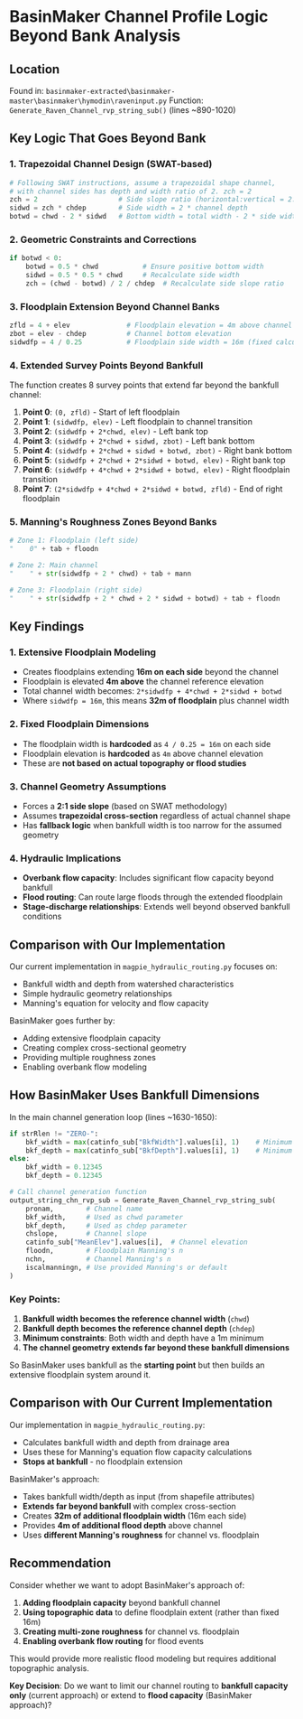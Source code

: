 # BasinMaker Channel Profile Logic Beyond Bank Analysis

## Location
Found in: `basinmaker-extracted\basinmaker-master\basinmaker\hymodin\raveninput.py`
Function: `Generate_Raven_Channel_rvp_string_sub()` (lines ~890-1020)

## Key Logic That Goes Beyond Bank

### 1. Trapezoidal Channel Design (SWAT-based)
```python
# Following SWAT instructions, assume a trapezoidal shape channel, 
# with channel sides has depth and width ratio of 2. zch = 2
zch = 2                    # Side slope ratio (horizontal:vertical = 2:1)
sidwd = zch * chdep        # Side width = 2 * channel depth
botwd = chwd - 2 * sidwd   # Bottom width = total width - 2 * side widths
```

### 2. Geometric Constraints and Corrections
```python
if botwd < 0:
    botwd = 0.5 * chwd           # Ensure positive bottom width
    sidwd = 0.5 * 0.5 * chwd     # Recalculate side width
    zch = (chwd - botwd) / 2 / chdep  # Recalculate side slope ratio
```

### 3. Floodplain Extension Beyond Channel Banks
```python
zfld = 4 + elev              # Floodplain elevation = 4m above channel elevation
zbot = elev - chdep          # Channel bottom elevation
sidwdfp = 4 / 0.25           # Floodplain side width = 16m (fixed calculation)
```

### 4. Extended Survey Points Beyond Bankfull
The function creates 8 survey points that extend far beyond the bankfull channel:

1. **Point 0**: `(0, zfld)` - Start of left floodplain
2. **Point 1**: `(sidwdfp, elev)` - Left floodplain to channel transition  
3. **Point 2**: `(sidwdfp + 2*chwd, elev)` - Left bank top
4. **Point 3**: `(sidwdfp + 2*chwd + sidwd, zbot)` - Left bank bottom
5. **Point 4**: `(sidwdfp + 2*chwd + sidwd + botwd, zbot)` - Right bank bottom
6. **Point 5**: `(sidwdfp + 2*chwd + 2*sidwd + botwd, elev)` - Right bank top
7. **Point 6**: `(sidwdfp + 4*chwd + 2*sidwd + botwd, elev)` - Right floodplain transition
8. **Point 7**: `(2*sidwdfp + 4*chwd + 2*sidwd + botwd, zfld)` - End of right floodplain

### 5. Manning's Roughness Zones Beyond Banks
```python
# Zone 1: Floodplain (left side)
"    0" + tab + floodn

# Zone 2: Main channel 
"    " + str(sidwdfp + 2 * chwd) + tab + mann

# Zone 3: Floodplain (right side)  
"    " + str(sidwdfp + 2 * chwd + 2 * sidwd + botwd) + tab + floodn
```

## Key Findings

### 1. **Extensive Floodplain Modeling**
- Creates floodplains extending **16m on each side** beyond the channel
- Floodplain is elevated **4m above** the channel reference elevation
- Total channel width becomes: `2*sidwdfp + 4*chwd + 2*sidwd + botwd`
- Where `sidwdfp = 16m`, this means **32m of floodplain** plus channel width

### 2. **Fixed Floodplain Dimensions**
- The floodplain width is **hardcoded** as `4 / 0.25 = 16m` on each side
- Floodplain elevation is **hardcoded** as `4m` above channel elevation
- These are **not based on actual topography or flood studies**

### 3. **Channel Geometry Assumptions**
- Forces a **2:1 side slope** (based on SWAT methodology)
- Assumes **trapezoidal cross-section** regardless of actual channel shape
- Has **fallback logic** when bankfull width is too narrow for the assumed geometry

### 4. **Hydraulic Implications**
- **Overbank flow capacity**: Includes significant flow capacity beyond bankfull
- **Flood routing**: Can route large floods through the extended floodplain
- **Stage-discharge relationships**: Extends well beyond observed bankfull conditions

## Comparison with Our Implementation

Our current implementation in `magpie_hydraulic_routing.py` focuses on:
- Bankfull width and depth from watershed characteristics
- Simple hydraulic geometry relationships
- Manning's equation for velocity and flow capacity

BasinMaker goes further by:
- Adding extensive floodplain capacity
- Creating complex cross-sectional geometry
- Providing multiple roughness zones
- Enabling overbank flow modeling

## How BasinMaker Uses Bankfull Dimensions

In the main channel generation loop (lines ~1630-1650):

```python
if strRlen != "ZERO-":
    bkf_width = max(catinfo_sub["BkfWidth"].values[i], 1)    # Minimum 1m width
    bkf_depth = max(catinfo_sub["BkfDepth"].values[i], 1)    # Minimum 1m depth
else:
    bkf_width = 0.12345
    bkf_depth = 0.12345

# Call channel generation function
output_string_chn_rvp_sub = Generate_Raven_Channel_rvp_string_sub(
    pronam,        # Channel name
    bkf_width,     # Used as chwd parameter  
    bkf_depth,     # Used as chdep parameter
    chslope,       # Channel slope
    catinfo_sub["MeanElev"].values[i],  # Channel elevation
    floodn,        # Floodplain Manning's n
    nchn,          # Channel Manning's n
    iscalmanningn, # Use provided Manning's or default
)
```

### Key Points:
1. **Bankfull width becomes the reference channel width** (`chwd`)
2. **Bankfull depth becomes the reference channel depth** (`chdep`) 
3. **Minimum constraints**: Both width and depth have a 1m minimum
4. **The channel geometry extends far beyond these bankfull dimensions**

So BasinMaker uses bankfull as the **starting point** but then builds an extensive floodplain system around it.

## Comparison with Our Current Implementation

Our implementation in `magpie_hydraulic_routing.py`:
- Calculates bankfull width and depth from drainage area
- Uses these for Manning's equation flow capacity calculations
- **Stops at bankfull** - no floodplain extension

BasinMaker's approach:
- Takes bankfull width/depth as input (from shapefile attributes)
- **Extends far beyond bankfull** with complex cross-section
- Creates **32m of additional floodplain width** (16m each side)
- Provides **4m of additional flood depth** above channel
- Uses **different Manning's roughness** for channel vs. floodplain

## Recommendation

Consider whether we want to adopt BasinMaker's approach of:
1. **Adding floodplain capacity** beyond bankfull channel
2. **Using topographic data** to define floodplain extent (rather than fixed 16m)
3. **Creating multi-zone roughness** for channel vs. floodplain  
4. **Enabling overbank flow routing** for flood events

This would provide more realistic flood modeling but requires additional topographic analysis.

**Key Decision**: Do we want to limit our channel routing to **bankfull capacity only** (current approach) or extend to **flood capacity** (BasinMaker approach)?
